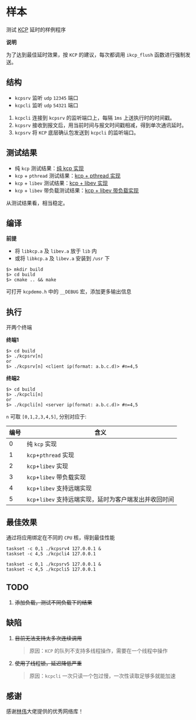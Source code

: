 # 样本

测试 [KCP](https://github.com/skywind3000/kcp/) 延时的样例程序

**说明**

为了达到最佳延时效果，按 `KCP` 的建议，每次都调用 `ikcp_flush` 函数进行强制发送。

## 结构

- `kcpsrv` 监听 `udp` `12345` 端口
- `kcpcli` 监听 `udp` `54321` 端口

1. `kcpcli` 连接到 `kcpsrv` 的监听端口上，每隔 `1ms` 上送执行时的时间戳。
2. `kcpsrv` 接收到报文后，用当前时间与报文时间戳相减，得到单次通讯延时。
3. `kcpsrv` 将 `KCP` 底层确认包发送到 `kcpcli` 的监听端口。

## 测试结果

- 纯 `kcp` 测试结果：[纯 kcp 实现](result.00kcp.md)
- `kcp` + `pthread` 测试结果：[kcp + pthread 实现](result.01pthread.md)
- `kcp` + `libev` 测试结果：[kcp + libev 实现](result.02libev.md)
- `kcp` + `libev` 带负载测试结果：[kcp + libev 带负载实现](result.03libev.payload.md)

从测试结果看，相当稳定。

## 编译

**前提**

- 将 `libkcp.a` 及 `libev.a` 放于 `lib` 内
- 或将 `libkcp.a` 及 `libev.a` 安装到 `/usr` 下

```shell
$> mkdir build
$> cd build
$> cmake .. && make
```

可打开 `kcpdemo.h` 中的 `__DEBUG` 宏，添加更多输出信息

## 执行

开两个终端

**终端1**

```shell
$> cd build
$> ./kcpsrv[n]
or
$> ./kcpsrv[n] <client ip(format: a.b.c.d)> #n=4,5
```

**终端2**

```shell
$> cd build
$> ./kcpcli[n]
or
$> ./kcpcli[n] <server ip(format: a.b.c.d)> #n=4,5
```

`n` 可取 `[0,1,2,3,4,5]`, 分别对应于:

| 编号 | 含义 |
|-----|-----|
| 0 | 纯 `kcp` 实现 |
| 1 | `kcp`+`pthread` 实现 |
| 2 | `kcp`+`libev` 实现 |
| 3 | `kcp`+`libev` 带负载实现 |
| 4 | `kcp`+`libev` 支持远端实现 |
| 5 | `kcp`+`libev` 支持远端实现，延时为客户端发出并收回时间 |

## 最佳效果

通过将应用绑定在不同的 `CPU` 核，得到最佳性能

```shell
taskset -c 0,1 ./kcpsrv4 127.0.0.1 &
taskset -c 4,5 ./kcpcli4 127.0.0.1

taskset -c 0,1 ./kcpsrv5 127.0.0.1 &
taskset -c 4,5 ./kcpcli5 127.0.0.1
```

## TODO

1. ~~添加负载，测试不同负载下的结果~~

## 缺陷

1. ~~目前无法支持太多次连续调用~~
    > 原因：`KCP` 的队列不支持多线程操作，需要在一个线程中操作
2. ~~使用了线程锁，延迟降低严重~~
    > 原因：`kcpcli` 一次只读一个包过慢，一次性读取足够多就能加速

## 感谢

感谢[林伟](https://github.com/skywind3000/)大佬提供的优秀网络库！
